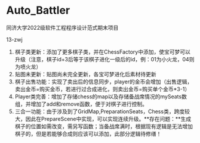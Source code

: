 # Auto_Battler
同济大学2022级软件工程程序设计范式期末项目

13-zwj

1. 棋子类更新：添加了更多棋子类，并在ChessFactory中添加，使宝可梦可以升级（注意，棋子id+3后等于该棋子进化一级后的id，例：01为小火龙，04则为喷火龙）
2. 贴图未更新：贴图尚未完全更新，各宝可梦进化后素材待更新
3. 棋子出售功能：实现了卖出后的信息同步，player的金币会增加（出售逻辑，卖出金币=购买金币，若进行过合成进化，则卖出金币=购买单个金币*3-1）
4. Player类完善：增加了存储chess的map以及存储备战席情况的mySeats数组，并增加了add和remove函数，便于对棋子进行控制。
5. 三合一功能：由于涉及到了GridMap,PreparationSeats，Chess类，跨度较大，因此在PrepareScene中实现，可以实现连续升级。**存在问题：**生成棋子的位置如需改变，需另写函数；当备战席满时，根据现有逻辑是无法增加棋子的，但是若能够合成则应该可以添加，此部分逻辑待修缮！

